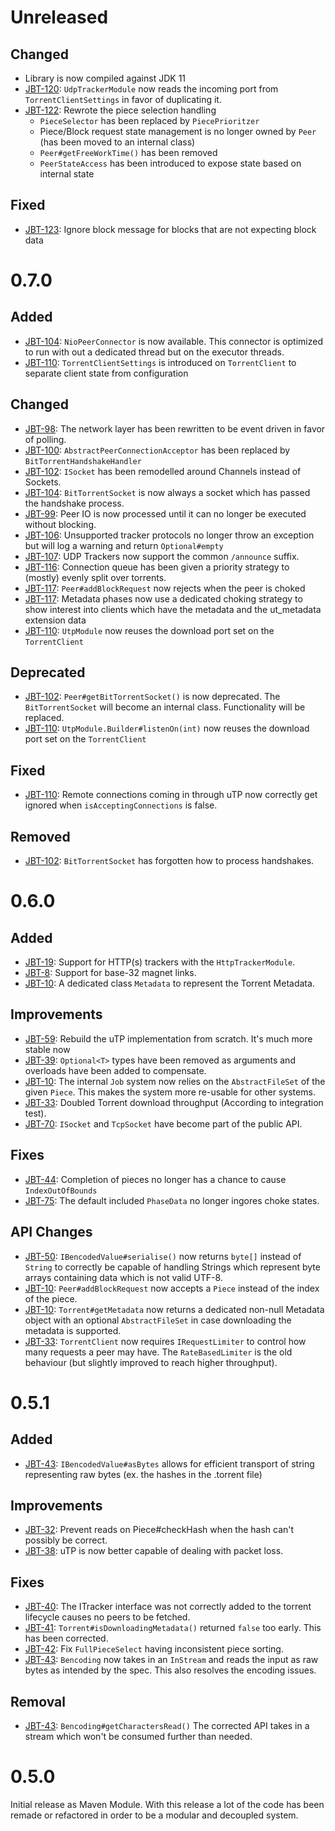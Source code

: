 # Unreleased

## Changed
- Library is now compiled against JDK 11
- [JBT-120](https://jira.johnnei.org/browse/JBT-120): `UdpTrackerModule` now reads the incoming port from `TorrentClientSettings` in favor of duplicating it.
- [JBT-122](https://jira.johnnei.org/browse/JBT-122): Rewrote the piece selection handling
  - `PieceSelector` has been replaced by `PiecePrioritzer`
  -  Piece/Block request state management is no longer owned by `Peer` (has been moved to an internal class)
  - `Peer#getFreeWorkTime()` has been removed
  - `PeerStateAccess` has been introduced to expose state based on internal state

## Fixed
 - [JBT-123](https://jira.johnnei.org/browse/JBT-123): Ignore block message for blocks that are not expecting block data

# 0.7.0

## Added
- [JBT-104](https://jira.johnnei.org/browse/JBT-104): `NioPeerConnector` is now available. This connector is optimized to run with out a dedicated thread but on
the executor threads.
- [JBT-110](https://jira.johnnei.org/browse/JBT-110): `TorrentClientSettings` is introduced on `TorrentClient` to separate client state from configuration

## Changed
- [JBT-98](https://jira.johnnei.org/browse/JBT-98): The network layer has been rewritten to be event driven in favor of polling.
- [JBT-100](https://jira.johnnei.org/browse/JBT-100): `AbstractPeerConnectionAcceptor` has been replaced by `BitTorrentHandshakeHandler`
- [JBT-102](https://jira.johnnei.org/browse/JBT-102): `ISocket` has been remodelled around Channels instead of Sockets.
- [JBT-104](https://jira.johnnei.org/browse/JBT-104): `BitTorrentSocket` is now always a socket which has passed the handshake process.
- [JBT-99](https://jira.johnnei.org/browse/JBT-99): Peer IO is now processed until it can no longer be executed without blocking.
- [JBT-106](https://jira.johnnei.org/browse/JBT-106): Unsupported tracker protocols no longer throw an exception but will log a warning and return `Optional#empty`
- [JBT-107](https://jira.johnnei.org/browse/JBT-107): UDP Trackers now support the common `/announce` suffix.
- [JBT-116](https://jira.johnnei.org/browse/JBT-116): Connection queue has been given a priority strategy to (mostly) evenly split over torrents.
- [JBT-117](https://jira.johnnei.org/browse/JBT-117): `Peer#addBlockRequest` now rejects when the peer is choked
- [JBT-117](https://jira.johnnei.org/browse/JBT-117): Metadata phases now use a dedicated choking strategy to show interest into clients which have the metadata and the ut_metadata extension data
- [JBT-110](https://jira.johnnei.org/browse/JBT-110): `UtpModule` now reuses the download port set on the `TorrentClient`

## Deprecated
- [JBT-102](https://jira.johnnei.org/browse/JBT-104): `Peer#getBitTorrentSocket()` is now deprecated. The `BitTorrentSocket` will become an internal class.
Functionality will be replaced.
- [JBT-110](https://jira.johnnei.org/browse/JBT-110): `UtpModule.Builder#listenOn(int)` now reuses the download port set on the `TorrentClient`

## Fixed
- [JBT-110](https://jira.johnnei.org/browse/JBT-110): Remote connections coming in through uTP now correctly get ignored when `isAcceptingConnections` is false.

## Removed
- [JBT-102](https://jira.johnnei.org/browse/JBT-102): `BitTorrentSocket` has forgotten how to process handshakes.

# 0.6.0
## Added
- [JBT-19](https://jira.johnnei.org/browse/JBT-19): Support for HTTP(s) trackers with the `HttpTrackerModule`.
- [JBT-8](https://jira.johnnei.org/browse/JBT-8): Support for base-32 magnet links.
- [JBT-10](https://jira.johnnei.org/browse/JBT-10): A dedicated class `Metadata` to represent the Torrent Metadata.

## Improvements
- [JBT-59](https://jira.johnnei.org/browse/JBT-59): Rebuild the uTP implementation from scratch. It's much more stable now
- [JBT-39](https://jira.johnnei.org/browse/JBT-39): `Optional<T>` types have been removed as arguments and overloads have been added to compensate.
- [JBT-10](https://jira.johnnei.org/browse/JBT-10): The internal `Job` system now relies on the `AbstractFileSet` of the given `Piece`. This makes the system
more re-usable for other systems.
- [JBT-33](https://jira.johnnei.org/browse/JBT-33): Doubled Torrent download throughput (According to integration test).
- [JBT-70](https://jira.johnnei.org/browse/JBT-70): `ISocket` and `TcpSocket` have become part of the public API.

## Fixes
- [JBT-44](https://jira.johnnei.org/browse/JBT-44): Completion of pieces no longer has a chance to cause `IndexOutOfBounds`
- [JBT-75](https://jira.johnnei.org/browse/JBT-75): The default included `PhaseData` no longer ingores choke states.

## API Changes
- [JBT-50](https://jira.johnnei.org/browse/JBT-50): `IBencodedValue#serialise()` now returns `byte[]` instead of `String` to correctly be capable of handling
Strings which represent byte arrays containing data which is not valid UTF-8.
- [JBT-10](https://jira.johnnei.org/browse/JBT-10): `Peer#addBlockRequest` now accepts a `Piece` instead of the index of the piece.
- [JBT-10](https://jira.johnnei.org/browse/JBT-10): `Torrent#getMetadata` now returns a dedicated non-null Metadata object with an optional `AbstractFileSet` in
 case downloading the metadata is supported.
- [JBT-33](https://jira.johnnei.org/browse/JBT-33): `TorrentClient` now requires `IRequestLimiter` to control how many requests a peer may have. The
`RateBasedLimiter` is the old behaviour (but slightly improved to reach higher throughput).

# 0.5.1
## Added
- [JBT-43](https://jira.johnnei.org/browse/JBT-43): `IBencodedValue#asBytes` allows for efficient transport of string representing raw bytes
 (ex. the hashes in the .torrent file)

## Improvements
- [JBT-32](https://jira.johnnei.org/browse/JBT-32): Prevent reads on Piece#checkHash when the hash can't possibly be correct.
- [JBT-38](https://jira.johnnei.org/browse/JBT-38): uTP is now better capable of dealing with packet loss.

## Fixes
- [JBT-40](https://jira.johnnei.org/browse/JBT-40): The ITracker interface was not correctly added to the torrent lifecycle causes no peers to be fetched.
- [JBT-41](https://jira.johnnei.org/browse/JBT-41): `Torrent#isDownloadingMetadata()` returned `false` too early. This has been corrected.
- [JBT-42](https://jira.johnnei.org/browse/JBT-42): Fix `FullPieceSelect` having inconsistent piece sorting.
- [JBT-43](https://jira.johnnei.org/browse/JBT-43): `Bencoding` now takes in an `InStream` and reads the input as raw bytes as intended by the spec. This also
 resolves the encoding issues.

## Removal
- [JBT-43](https://jira.johnnei.org/browse/JBT-43): `Bencoding#getCharactersRead()` The corrected API takes in a stream which won't be consumed further than
 needed.

# 0.5.0
Initial release as Maven Module. With this release a lot of the code has been remade or refactored in order to be a modular and decoupled system.
